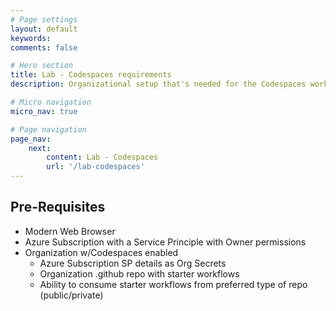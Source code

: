 ```yaml
---
# Page settings
layout: default
keywords:
comments: false

# Hero section
title: Lab - Codespaces requirements
description: Organizational setup that's needed for the Codespaces workshop

# Micro navigation
micro_nav: true

# Page navigation
page_nav:
    next: 
        content: Lab - Codespaces
        url: '/lab-codespaces'
---
```


## Pre-Requisites
- Modern Web Browser
- Azure Subscription with a Service Principle with Owner permissions
- Organization w/Codespaces enabled
  - Azure Subscription SP details as Org Secrets
  - Organization .github repo with starter workflows
  - Ability to consume starter workflows from preferred type of repo (public/private)

